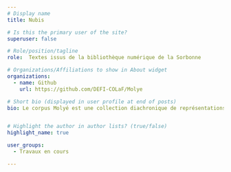 ```yaml
---
# Display name
title: Nubis

# Is this the primary user of the site?
superuser: false

# Role/position/tagline
role:  Textes issus de la bibliothèque numérique de la Sorbonne

# Organizations/Affiliations to show in About widget
organizations:
  - name: Github
    url: https://github.com/DEFI-COLaF/Molye

# Short bio (displayed in user profile at end of posts)
bio: Le corpus Molyé est une collection diachronique de représentations stéréotypées de la variation de la langue française au cours de la période moderne ainsi que des premières attestations des créoles français.


# Highlight the author in author lists? (true/false)
highlight_name: true

user_groups:
  - Travaux en cours

---
```

